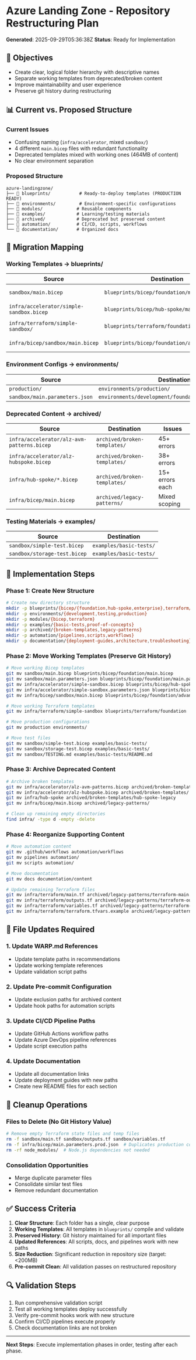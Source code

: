 # Azure Landing Zone - Repository Restructuring Plan

**Generated**: 2025-09-29T05:36:38Z
**Status**: Ready for Implementation

## 🎯 Objectives

- Create clear, logical folder hierarchy with descriptive names
- Separate working templates from deprecated/broken content
- Improve maintainability and user experience
- Preserve git history during restructuring

## 📊 Current vs. Proposed Structure

### Current Issues

- Confusing naming (`infra/accelerator`, mixed `sandbox/`)
- 4 different `main.bicep` files with redundant functionality
- Deprecated templates mixed with working ones (464MB of content)
- No clear environment separation

### Proposed Structure

```
azure-landingzone/
├── 📁 blueprints/           # Ready-to-deploy templates (PRODUCTION READY)
├── 📁 environments/         # Environment-specific configurations
├── 📁 modules/             # Reusable components
├── 📁 examples/            # Learning/testing materials
├── 📁 archived/            # Deprecated but preserved content
├── 📁 automation/          # CI/CD, scripts, workflows
└── 📁 documentation/       # Organized docs
```

## 🔄 Migration Mapping

### Working Templates → blueprints/

| Source                                   | Destination                                  | Status     |
| ---------------------------------------- | -------------------------------------------- | ---------- |
| `sandbox/main.bicep`                     | `blueprints/bicep/foundation/main.bicep`     | ✅ Working |
| `infra/accelerator/simple-sandbox.bicep` | `blueprints/bicep/hub-spoke/main.bicep`      | ✅ Working |
| `infra/terraform/simple-sandbox/`        | `blueprints/terraform/foundation/`           | ✅ Working |
| `infra/bicep/sandbox/main.bicep`         | `blueprints/bicep/foundation/advanced.bicep` | ✅ Working |

### Environment Configs → environments/

| Source                         | Destination                                           |
| ------------------------------ | ----------------------------------------------------- |
| `production/`                  | `environments/production/`                            |
| `sandbox/main.parameters.json` | `environments/development/foundation.parameters.json` |

### Deprecated Content → archived/

| Source                                     | Destination                  | Issues          |
| ------------------------------------------ | ---------------------------- | --------------- |
| `infra/accelerator/alz-avm-patterns.bicep` | `archived/broken-templates/` | 45+ errors      |
| `infra/accelerator/alz-hubspoke.bicep`     | `archived/broken-templates/` | 38+ errors      |
| `infra/hub-spoke/*.bicep`                  | `archived/broken-templates/` | 15+ errors each |
| `infra/bicep/main.bicep`                   | `archived/legacy-patterns/`  | Mixed scoping   |

### Testing Materials → examples/

| Source                       | Destination             |
| ---------------------------- | ----------------------- |
| `sandbox/simple-test.bicep`  | `examples/basic-tests/` |
| `sandbox/storage-test.bicep` | `examples/basic-tests/` |

## 🚀 Implementation Steps

### Phase 1: Create New Structure

```bash
# Create new directory structure
mkdir -p blueprints/{bicep/{foundation,hub-spoke,enterprise},terraform/{foundation}}
mkdir -p environments/{development,testing,production}
mkdir -p modules/{bicep,terraform}
mkdir -p examples/{basic-tests,proof-of-concepts}
mkdir -p archived/{broken-templates,legacy-patterns}
mkdir -p automation/{pipelines,scripts,workflows}
mkdir -p documentation/{deployment-guides,architecture,troubleshooting}
```

### Phase 2: Move Working Templates (Preserve Git History)

```bash
# Move working Bicep templates
git mv sandbox/main.bicep blueprints/bicep/foundation/main.bicep
git mv sandbox/main.parameters.json blueprints/bicep/foundation/main.parameters.json
git mv infra/accelerator/simple-sandbox.bicep blueprints/bicep/hub-spoke/main.bicep
git mv infra/accelerator/simple-sandbox.parameters.json blueprints/bicep/hub-spoke/main.parameters.json
git mv infra/bicep/sandbox/main.bicep blueprints/bicep/foundation/advanced.bicep

# Move working Terraform templates
git mv infra/terraform/simple-sandbox blueprints/terraform/foundation

# Move production configurations
git mv production environments/

# Move test files
git mv sandbox/simple-test.bicep examples/basic-tests/
git mv sandbox/storage-test.bicep examples/basic-tests/
git mv sandbox/TESTING.md examples/basic-tests/README.md
```

### Phase 3: Archive Deprecated Content

```bash
# Archive broken templates
git mv infra/accelerator/alz-avm-patterns.bicep archived/broken-templates/
git mv infra/accelerator/alz-hubspoke.bicep archived/broken-templates/
git mv infra/hub-spoke archived/broken-templates/hub-spoke-legacy
git mv infra/bicep/main.bicep archived/legacy-patterns/

# Clean up remaining empty directories
find infra/ -type d -empty -delete
```

### Phase 4: Reorganize Supporting Content

```bash
# Move automation content
git mv .github/workflows automation/workflows
git mv pipelines automation/
git mv scripts automation/

# Move documentation
git mv docs documentation/content

# Update remaining Terraform files
git mv infra/terraform/main.tf archived/legacy-patterns/terraform-main.tf
git mv infra/terraform/outputs.tf archived/legacy-patterns/terraform-outputs.tf
git mv infra/terraform/variables.tf archived/legacy-patterns/terraform-variables.tf
git mv infra/terraform/terraform.tfvars.example archived/legacy-patterns/
```

## 📝 File Updates Required

### 1. Update WARP.md References

- Update template paths in recommendations
- Update working template references
- Update validation script paths

### 2. Update Pre-commit Configuration

- Update exclusion paths for archived content
- Update hook paths for automation scripts

### 3. Update CI/CD Pipeline Paths

- Update GitHub Actions workflow paths
- Update Azure DevOps pipeline references
- Update script execution paths

### 4. Update Documentation

- Update all documentation links
- Update deployment guides with new paths
- Create new README files for each section

## 🧹 Cleanup Operations

### Files to Delete (No Git History Value)

```bash
# Remove empty Terraform state files and temp files
rm -f sandbox/main.tf sandbox/outputs.tf sandbox/variables.tf
rm -f infra/bicep/main.parameters.prod.json  # Duplicates production config
rm -rf node_modules/  # Node.js dependencies not needed
```

### Consolidation Opportunities

- Merge duplicate parameter files
- Consolidate similar test files
- Remove redundant documentation

## ✅ Success Criteria

1. **Clear Structure**: Each folder has a single, clear purpose
2. **Working Templates**: All templates in `blueprints/` compile and validate
3. **Preserved History**: Git history maintained for all important files
4. **Updated References**: All scripts, docs, and pipelines work with new paths
5. **Size Reduction**: Significant reduction in repository size (target: <200MB)
6. **Pre-commit Clean**: All validation passes on restructured repository

## 🔍 Validation Steps

1. Run comprehensive validation script
2. Test all working templates deploy successfully
3. Verify pre-commit hooks work with new structure
4. Confirm CI/CD pipelines execute properly
5. Check documentation links are not broken

---

**Next Steps**: Execute implementation phases in order, testing after each phase.
